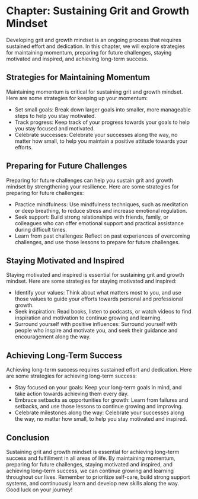 Chapter: Sustaining Grit and Growth Mindset
===========================================

Developing grit and growth mindset is an ongoing process that requires sustained effort and dedication. In this chapter, we will explore strategies for maintaining momentum, preparing for future challenges, staying motivated and inspired, and achieving long-term success.

Strategies for Maintaining Momentum
-----------------------------------

Maintaining momentum is critical for sustaining grit and growth mindset. Here are some strategies for keeping up your momentum:

* Set small goals: Break down larger goals into smaller, more manageable steps to help you stay motivated.
* Track progress: Keep track of your progress towards your goals to help you stay focused and motivated.
* Celebrate successes: Celebrate your successes along the way, no matter how small, to help you maintain a positive attitude towards your efforts.

Preparing for Future Challenges
-------------------------------

Preparing for future challenges can help you sustain grit and growth mindset by strengthening your resilience. Here are some strategies for preparing for future challenges:

* Practice mindfulness: Use mindfulness techniques, such as meditation or deep breathing, to reduce stress and increase emotional regulation.
* Seek support: Build strong relationships with friends, family, or colleagues who can offer emotional support and practical assistance during difficult times.
* Learn from past challenges: Reflect on past experiences of overcoming challenges, and use those lessons to prepare for future challenges.

Staying Motivated and Inspired
------------------------------

Staying motivated and inspired is essential for sustaining grit and growth mindset. Here are some strategies for staying motivated and inspired:

* Identify your values: Think about what matters most to you, and use those values to guide your efforts towards personal and professional growth.
* Seek inspiration: Read books, listen to podcasts, or watch videos to find inspiration and motivation to continue growing and learning.
* Surround yourself with positive influences: Surround yourself with people who inspire and motivate you, and seek their guidance and encouragement along the way.

Achieving Long-Term Success
---------------------------

Achieving long-term success requires sustained effort and dedication. Here are some strategies for achieving long-term success:

* Stay focused on your goals: Keep your long-term goals in mind, and take action towards achieving them every day.
* Embrace setbacks as opportunities for growth: Learn from failures and setbacks, and use those lessons to continue growing and improving.
* Celebrate milestones along the way: Celebrate your successes along the way, no matter how small, to help you stay motivated and inspired.

Conclusion
----------

Sustaining grit and growth mindset is essential for achieving long-term success and fulfillment in all areas of life. By maintaining momentum, preparing for future challenges, staying motivated and inspired, and achieving long-term success, we can continue growing and learning throughout our lives. Remember to prioritize self-care, build strong support systems, and continuously learn and develop new skills along the way. Good luck on your journey!
